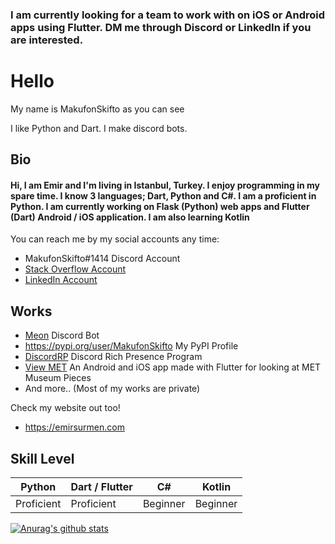 ### I am currently looking for a team to work with on iOS or Android apps using Flutter. DM me through Discord or LinkedIn if you are interested.

# Hello

My name is MakufonSkifto as you can see

I like Python and Dart. I make discord bots.

## Bio

#### Hi, I am Emir and I'm living in Istanbul, Turkey. I enjoy programming in my spare time. I know 3 languages; Dart, Python and C#. I am a proficient in Python. I am currently working on Flask (Python) web apps and Flutter (Dart) Android / iOS application. I am also learning Kotlin

You can reach me by my social accounts any time:
* MakufonSkifto#1414 Discord Account
* [Stack Overflow Account](https://stackoverflow.com/users/12920146/emir-s%c3%bcrmen)
* [LinkedIn Account](https://www.linkedin.com/in/emir-surmen/)

## Works
* [Meon](https://top.gg/bot/713066005911568424) Discord Bot
* https://pypi.org/user/MakufonSkifto My PyPI Profile
* [DiscordRP](https://github.com/MakufonSkifto/discordrp) Discord Rich Presence Program
* [View MET](https://github.com/MakufonSkifto/view_met) An Android and iOS app made with Flutter for looking at MET Museum Pieces
* And more.. (Most of my works are private)

Check my website out too!
* https://emirsurmen.com

## Skill Level
| Python        | Dart / Flutter | C#             | Kotlin         |
| ------------- |----------------|----------------|----------------|
| Proficient    | Proficient     | Beginner       | Beginner       |

[![Anurag's github stats](https://github-readme-stats.vercel.app/api?username=makufonskifto&count_private=true&show_icons=true&theme=dark)](https://github.com/anuraghazra/github-readme-stats)

